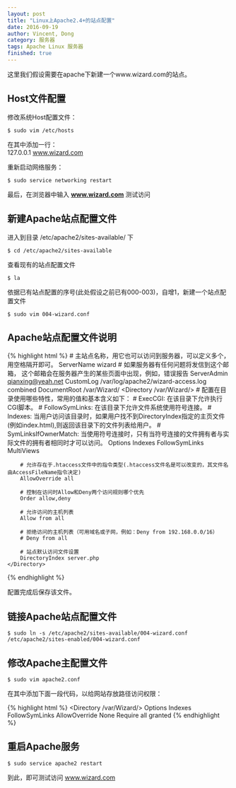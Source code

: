 ```yaml
---
layout: post
title: "Linux上Apache2.4+的站点配置"
date: 2016-09-19
author: Vincent, Dong
category: 服务器
tags: Apache Linux 服务器
finished: true
---
```


这里我们假设需要在apache下新建一个www.wizard.com的站点。

## Host文件配置

修改系统Host配置文件：

`$ sudo vim /etc/hosts`

在其中添加一行：  
127.0.0.1     www.wizard.com

重新启动网络服务：

`$ sudo service networking restart`

最后，在浏览器中输入 **www.wizard.com** 测试访问

## 新建Apache站点配置文件

进入到目录 /etc/apache2/sites-available/ 下

`$ cd /etc/apache2/sites-available`

查看现有的站点配置文件

`$ la`

依据已有站点配置的序号(此处假设之前已有000-003)，自增1，新建一个站点配置文件

`$ sudo vim 004-wizard.conf`

## Apache站点配置文件说明

{% highlight html %}
<VirtualHost domain:80> 
    # 主站点名称，用它也可以访问到服务器，可以定义多个，用空格隔开即可。
    ServerName wizard 
    # 如果服务器有任何问题将发信到这个邮箱， 这个邮箱会在服务器产生的某些页面中出现，例如，错误报告
    ServerAdmin qianxing@yeah.net 
    CustomLog   /var/log/apache2/wizard-access.log combined 
    DocumentRoot /var/Wizard/ 
    <Directory /var/Wizard/> 
        # 配置在目录使用哪些特性，常用的值和基本含义如下： 
        #    ExecCGI: 在该目录下允许执行CGI脚本。 
        #    FollowSymLinks: 在该目录下允许文件系统使用符号连接。 
        #    Indexes: 当用户访问该目录时，如果用户找不到DirectoryIndex指定的主页文件(例如index.html),则返回该目录下的文件列表给用户。 
        #    SymLinksIfOwnerMatch: 当使用符号连接时，只有当符号连接的文件拥有者与实际文件的拥有者相同时才可以访问。
        Options Indexes FollowSymLinks MultiViews 

        # 允许存在于.htaccess文件中的指令类型(.htaccess文件名是可以改变的，其文件名由AccessFileName指令决定)
        AllowOverride all 

        # 控制在访问时Allow和Deny两个访问规则哪个优先
        Order allow,deny 

        # 允许访问的主机列表
        Allow from all 

        # 拒绝访问的主机列表（可用域名或子网，例如：Deny from 192.168.0.0/16）
        # Deny from all

        # 站点默认访问文件设置
        DirectoryIndex server.php
    </Directory> 
</VirtualHost>
{% endhighlight %}

配置完成后保存该文件。

## 链接Apache站点配置文件

`$ sudo ln -s /etc/apache2/sites-available/004-wizard.conf /etc/apache2/sites-enabled/004-wizard.conf`

## 修改Apache主配置文件

`$ sudo vim apache2.conf`

在其中添加下面一段代码，以给网站存放路径访问权限：

{% highlight html %}
<Directory /var/Wizard/>
        Options Indexes FollowSymLinks
        AllowOverride None
        Require all granted
</Directory>
{% endhighlight %}

## 重启Apache服务

`$ sudo service apache2 restart`

到此，即可测试访问 www.wizard.com